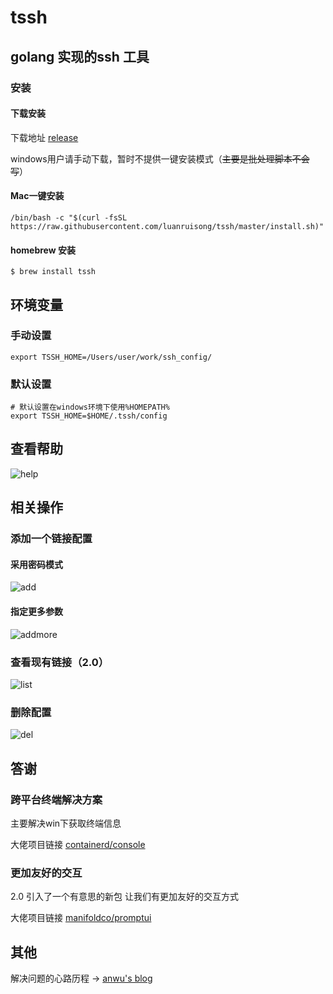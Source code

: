 # tssh

## golang 实现的ssh 工具

### 安装 

#### 下载安装 

下载地址 [release](https://github.com/luanruisong/tssh/releases/)

windows用户请手动下载，暂时不提供一键安装模式（~~主要是批处理脚本不会写~~）

#### Mac一键安装

```shell
/bin/bash -c "$(curl -fsSL https://raw.githubusercontent.com/luanruisong/tssh/master/install.sh)"
```

#### homebrew 安装

```shell
$ brew install tssh
```

## 环境变量

### 手动设置
```shell
export TSSH_HOME=/Users/user/work/ssh_config/
```
### 默认设置
```shell
# 默认设置在windows环境下使用%HOMEPATH%
export TSSH_HOME=$HOME/.tssh/config
```

## 查看帮助

![help](https://blog-img.luanruisong.com/blog/img/20210414135853.gif)

## 相关操作

### 添加一个链接配置

#### 采用密码模式

![add](https://blog-img.luanruisong.com/blog/img/20210414140115.gif)

#### 指定更多参数

![addmore](https://blog-img.luanruisong.com/blog/img/20210414140311.gif)

### 查看现有链接（2.0）

![list](https://blog-img.luanruisong.com/blog/img/20210414140709.gif)

### 删除配置

![del](https://blog-img.luanruisong.com/blog/img/20210414140941.gif)

## 答谢

### 跨平台终端解决方案

主要解决win下获取终端信息

大佬项目链接 [containerd/console](https://github.com/containerd/console)

### 更加友好的交互

2.0 引入了一个有意思的新包 让我们有更加友好的交互方式

大佬项目链接 [manifoldco/promptui](https://github.com/manifoldco/promptui)

## 其他

解决问题的心路历程 -> [anwu's blog](https://luanruisong.com/post/golang/tssh/)
